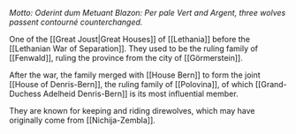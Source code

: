 _Motto: Oderint dum Metuant
Blazon: Per pale Vert and Argent, three wolves passent contourné counterchanged._

One of the [[Great Joust|Great Houses]] of [[Lethania]] before the [[Lethanian War of Separation]]. They used to be the ruling family of [[Fenwald]], ruling the province from the city of [[Görmerstein]].

After the war, the family merged with [[House Bern]] to form the joint [[House of Denris-Bern]], the ruling family of [[Polovina]], of which [[Grand-Duchess Adelheid Denris-Bern]] is its most influential member. 

They are known for keeping and riding direwolves, which may have originally come from [[Nichija-Zembla]].


